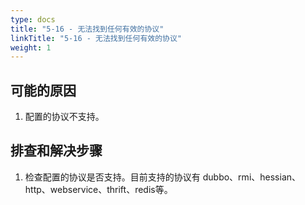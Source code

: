 ```yaml
---
type: docs
title: "5-16 - 无法找到任何有效的协议"
linkTitle: "5-16 - 无法找到任何有效的协议"
weight: 1
---
```


## 可能的原因

1. 配置的协议不支持。

## 排查和解决步骤

1. 检查配置的协议是否支持。目前支持的协议有 dubbo、rmi、hessian、http、webservice、thrift、redis等。

<p style="margin-top: 3rem;"> </p>